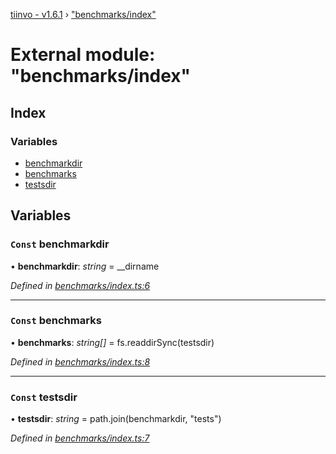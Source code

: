 [tiinvo - v1.6.1](../README.md) › ["benchmarks/index"](_benchmarks_index_.md)

# External module: "benchmarks/index"

## Index

### Variables

* [benchmarkdir](_benchmarks_index_.md#const-benchmarkdir)
* [benchmarks](_benchmarks_index_.md#const-benchmarks)
* [testsdir](_benchmarks_index_.md#const-testsdir)

## Variables

### `Const` benchmarkdir

• **benchmarkdir**: *string* =  __dirname

*Defined in [benchmarks/index.ts:6](https://github.com/OctoD/tiinvo/blob/2f7d94f/src/benchmarks/index.ts#L6)*

___

### `Const` benchmarks

• **benchmarks**: *string[]* =  fs.readdirSync(testsdir)

*Defined in [benchmarks/index.ts:8](https://github.com/OctoD/tiinvo/blob/2f7d94f/src/benchmarks/index.ts#L8)*

___

### `Const` testsdir

• **testsdir**: *string* =  path.join(benchmarkdir, "tests")

*Defined in [benchmarks/index.ts:7](https://github.com/OctoD/tiinvo/blob/2f7d94f/src/benchmarks/index.ts#L7)*
